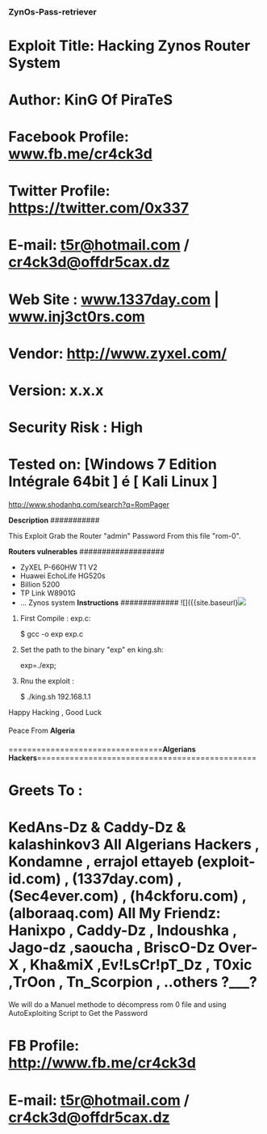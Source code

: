 ##

###

### **ZynOs-Pass-retriever**
####
# Exploit Title: Hacking Zynos Router System
# Author: KinG Of PiraTeS
# Facebook Profile: www.fb.me/cr4ck3d
# Twitter Profile: https://twitter.com/0x337
# E-mail: t5r@hotmail.com / cr4ck3d@offdr5cax.dz
# Web Site : www.1337day.com | www.inj3ct0rs.com
# Vendor: http://www.zyxel.com/
# Version: x.x.x
# Security Risk : High
# Tested on: [Windows 7 Edition Intégrale 64bit ] é [ Kali Linux ]
####

http://www.shodanhq.com/search?q=RomPager

**Description**
###########

This Exploit Grab the Router "admin" Password From this file "rom-0".

**Routers vulnerables**
###################

- ZyXEL P-660HW T1 V2
- Huawei EchoLife HG520s
- Billion 5200
- TP Link W8901G
- ... Zynos system 
**Instructions**
#############
![]({{site.baseurl}![]({{site.baseurl}}/https://pbs.twimg.com/media/Cy8-qS8WQAAGHUR.jpg)
1. First Compile : exp.c:

    $ gcc -o exp exp.c
    
2. Set the path to the binary "exp" en king.sh:

    exp=./exp;
    
3. Rnu the exploit :

    $ ./king.sh 192.168.1.1

Happy Hacking , Good Luck

####

Peace From **Algeria**

####
=================================**Algerians Hackers**===============================================
# Greets To : 
   KedAns-Dz & Caddy-Dz & kalashinkov3 **All Algerians Hackers** , Kondamne ,  errajol ettayeb
   (exploit-id.com) , (1337day.com) , (Sec4ever.com) , (h4ckforu.com) , (alboraaq.com)
   All My Friendz: Hanixpo , Caddy-Dz , Indoushka , Jago-dz ,saoucha , BriscO-Dz
   Over-X , Kha&miX ,Ev!LsCr!pT_Dz , T0xic ,TrOon , Tn_Scorpion , ..others ?___?
=====================================================================================================

We will do a Manuel methode to décompress rom 0 file 
and using AutoExploiting Script to Get the Password
# FB Profile: http://www.fb.me/cr4ck3d
# E-mail: t5r@hotmail.com / cr4ck3d@offdr5cax.dz
